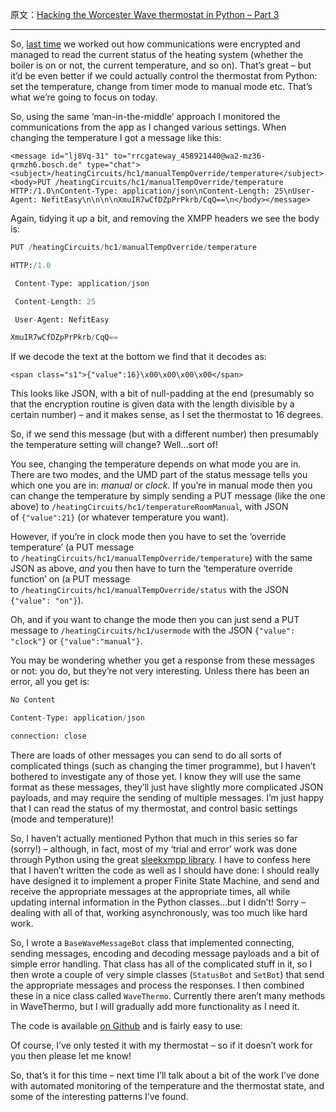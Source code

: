 原文：[Hacking the Worcester Wave thermostat in Python – Part 3](http://blog.rtwilson.com/hacking-the-worcester-wave-thermostat-in-python-part-3/)

---

So, [last time](http://blog.rtwilson.com/hacking-the-worcester-wave-thermostat-in-python-part-2/) we worked out how communications were encrypted and managed to read the current status of the heating system (whether the boiler is on or not, the current temperature, and so on). That’s great – but it’d be even better if we could actually control the thermostat from Python: set the temperature, change from timer mode to manual mode etc. That’s what we’re going to focus on today.

So, using the same ‘man-in-the-middle’ approach I monitored the communications from the app as I changed various settings. When changing the temperature I got a message like this:

`<message id="lj8Vq-31" to="rrcgateway_458921440@wa2-mz36-qrmzh6.bosch.de" type="chat"><subject>/heatingCircuits/hc1/manualTempOverride/temperature</subject><body>PUT /heatingCircuits/hc1/manualTempOverride/temperature HTTP:/1.0\nContent-Type: application/json\nContent-Length: 25\nUser-Agent: NefitEasy\n\n\n\nXmuIR7wCfDZpPrPkrb/CqQ==\n</body></message>`

Again, tidying it up a bit, and removing the XMPP headers we see the body is:
```py
PUT /heatingCircuits/hc1/manualTempOverride/temperature

HTTP:/1.0

 Content-Type: application/json

 Content-Length: 25

 User-Agent: NefitEasy

XmuIR7wCfDZpPrPkrb/CqQ==
```
If we decode the text at the bottom we find that it decodes as:

`<span class="s1">{"value":16}\x00\x00\x00\x00</span>`

This looks like JSON, with a bit of null-padding at the end (presumably so that the encryption routine is given data with the length divisible by a certain number) – and it makes sense, as I set the thermostat to 16 degrees.

So, if we send this message (but with a different number) then presumably the temperature setting will change?&nbsp;Well…sort of!

You see, changing the temperature depends on what mode you are in. There are two modes, and the UMD part of the status message tells you which one you are in: _manual_ or _clock._ If you’re in manual mode then you can change the temperature by simply sending a PUT message (like the one above) to&nbsp;`/heatingCircuits/hc1/temperatureRoomManual`, with JSON of&nbsp;`{"value":21}` (or whatever temperature you want).

However, if you’re in clock mode then you have to set the ‘override temperature’ (a PUT message to&nbsp;`/heatingCircuits/hc1/manualTempOverride/temperature`) with the same JSON as above,&nbsp;_and_ you then have to turn the ‘temperature override function’ on (a PUT message to&nbsp;`/heatingCircuits/hc1/manualTempOverride/status` with the JSON `{"value": "on"}`).

Oh, and if you want to change the mode then you can just send a PUT message to&nbsp;`/heatingCircuits/hc1/usermode` with the JSON `{"value": "clock"}` or `{"value":"manual"}`.

You may be wondering whether you get a response from these messages or not: you do, but they’re not very interesting. Unless there has been an error, all you get is:
```py
No Content

Content-Type: application/json

connection: close
```

There are loads of other messages you can send to do all sorts of complicated things (such as changing the timer programme), but I haven’t bothered to investigate&nbsp;any of those yet. I know they will use the same format as these messages, they’ll just have slightly more complicated JSON payloads, and may require the sending of multiple messages. I’m just happy that I can read the status of my thermostat, and control basic settings (mode and temperature)!

So, I haven’t actually mentioned Python that much in this series so far (sorry!) – although, in fact, most of my ‘trial and error’ work was done through Python using the great [sleekxmpp library](http://sleekxmpp.com/). I have to confess here that I haven’t written the code as well as I should have done: I should really have designed it to implement a proper Finite State Machine, and send and receive the appropriate messages at the appropriate times, all while updating internal information in the Python classes…but I didn’t! Sorry – dealing with all of that, working asynchronously, was too much like hard work.

So, I wrote a&nbsp;`BaseWaveMessageBot` class that implemented connecting, sending messages, encoding and decoding message payloads and a bit of simple error handling. That class has all of the complicated stuff in it, so I then wrote a couple of very simple classes (`StatusBot` and `SetBot`) that send the appropriate messages and process the responses. I then combined these in a nice class called `WaveThermo`. Currently there aren’t many methods in WaveThermo, but I will gradually add more functionality as I need it.

The code is available [on Github](https://github.com/robintw/pywavethermo)&nbsp;and is fairly easy to use:


Of course, I’ve only tested it with my thermostat – so if it doesn’t work for you then please let me know!

So, that’s it for this time – next time I’ll talk about a bit of the work I’ve done with automated monitoring of the temperature and the thermostat state, and some of the interesting patterns I’ve found.
